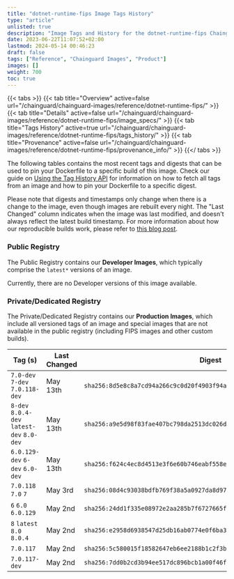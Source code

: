 ```yaml
---
title: "dotnet-runtime-fips Image Tags History"
type: "article"
unlisted: true
description: "Image Tags and History for the dotnet-runtime-fips Chainguard Image"
date: 2023-06-22T11:07:52+02:00
lastmod: 2024-05-14 00:46:23
draft: false
tags: ["Reference", "Chainguard Images", "Product"]
images: []
weight: 700
toc: true
---
```


{{< tabs >}}
{{< tab title="Overview" active=false url="/chainguard/chainguard-images/reference/dotnet-runtime-fips/" >}}
{{< tab title="Details" active=false url="/chainguard/chainguard-images/reference/dotnet-runtime-fips/image_specs/" >}}
{{< tab title="Tags History" active=true url="/chainguard/chainguard-images/reference/dotnet-runtime-fips/tags_history/" >}}
{{< tab title="Provenance" active=false url="/chainguard/chainguard-images/reference/dotnet-runtime-fips/provenance_info/" >}}
{{</ tabs >}}

The following tables contains the most recent tags and digests that can be used to pin your Dockerfile to a specific build of this image. Check our guide on [Using the Tag History API](/chainguard/chainguard-images/using-the-tag-history-api/) for information on how to fetch all tags from an image and how to pin your Dockerfile to a specific digest.

Please note that digests and timestamps only change when there is a change to the image, even though images are rebuilt every night. The "Last Changed" column indicates when the image was last modified, and doesn't always reflect the latest build timestamp. For more information about how our reproducible builds work, please refer to [this blog post](https://www.chainguard.dev/unchained/reproducing-chainguards-reproducible-image-builds).

### Public Registry
The Public Registry contains our **Developer Images**, which typically comprise the `latest*` versions of an image.

Currently, there are no Developer versions of this image available.

### Private/Dedicated Registry
The Private/Dedicated Registry contains our **Production Images**, which include all versioned tags of an image and special images that are not available in the public registry (including FIPS images and other custom builds).

| Tag (s)                                     | Last Changed | Digest                                                                    |
|---------------------------------------------|--------------|---------------------------------------------------------------------------|
|  `7.0-dev` `7-dev` `7.0.118-dev`            | May 13th     | `sha256:8d5e8c8a7cd94a266c9c0d20f4903f94a3ddc3db1696932d4d49d85672b3f4a2` |
|  `8-dev` `8.0.4-dev` `latest-dev` `8.0-dev` | May 13th     | `sha256:a9e5d98f83fae407bc798da2513dc026d2e5e7800ed8cffe998dd45f8a579f7e` |
|  `6.0.129-dev` `6-dev` `6.0-dev`            | May 13th     | `sha256:f624c4ec8d4513e3f6e60b746eabf558eba787343abf978fac8d07de9b954525` |
|  `7.0.118` `7.0` `7`                        | May 3rd      | `sha256:08d4c93038bdfb769f38a5a0927da8d97f25eaa07be334f381f726f9e850d553` |
|  `6` `6.0` `6.0.129`                        | May 2nd      | `sha256:24dd1f335e08972e2aa285b7f6727665ffb5d0f7236d330c65812b01fb42cd99` |
|  `8` `latest` `8.0` `8.0.4`                 | May 2nd      | `sha256:e2958d6938547d25db16ab0774e0f6ba3a58aeb3685289752a7b1dbb278eb748` |
|  `7.0.117`                                  | May 2nd      | `sha256:5c580015f18582647eb6ee2188b1c2f3b4aaff279fc5a9e52d8803cbec9cea2e` |
|  `7.0.117-dev`                              | May 2nd      | `sha256:7dd0b2cd3b94ee517dc896bcb1a00f46f6246356d82c606ce85a4ec181ffc950` |

